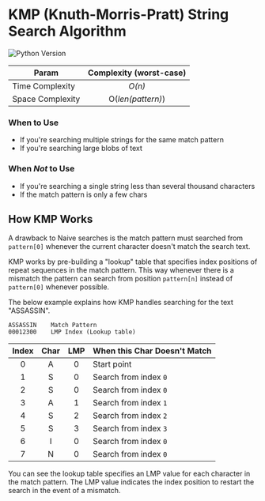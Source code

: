 # KMP (Knuth-Morris-Pratt) String Search Algorithm


![Python Version](https://img.shields.io/badge/Python-3.6-green?style=flat)

| Param            | Complexity (worst-case) |
|------------------|:-----------------------:|
| Time Complexity  |         _O(n)_          |
| Space Complexity |    O(_len(pattern)_)    |


### When to Use
* If you're searching multiple strings for the same match pattern
* If you're searching large blobs of text

### When _Not_ to Use
* If you're searching a single string less than several thousand characters
* If the match pattern is only a few chars


## How KMP Works
A drawback to Naive searches is the match pattern must searched from `pattern[0]` whenever the 
current character doesn't match the search text.

KMP works by pre-building a "lookup" table that specifies index positions of repeat sequences
in the match pattern.  This way whenever there is a mismatch the pattern can search from position
`pattern[n]` instead of `pattern[0]` whenever possible.

The below example explains how KMP handles searching for the text "ASSASSIN".

```
ASSASSIN    Match Pattern
00012300    LMP Index (Lookup table)
```

| Index | Char | LMP | When this Char Doesn't Match |
|:-----:|:----:|:---:|------------------------------|
|   0   |  A   |  0  | Start point                  |
|   1   |  S   |  0  | Search from index `0`        |
|   2   |  S   |  0  | Search from index `0`        |
|   3   |  A   |  1  | Search from index `1`        |
|   4   |  S   |  2  | Search from index `2`        |
|   5   |  S   |  3  | Search from index `3`        |
|   6   |  I   |  0  | Search from index `0`        |
|   7   |  N   |  0  | Search from index `0`        |

You can see the lookup table specifies an LMP value for each character in the match pattern.  The LMP value indicates
the index position to restart the search in the event of a mismatch.


